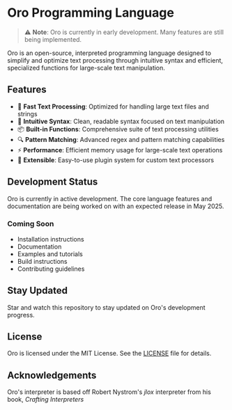 # Oro Programming Language

> ⚠️ **Note**: Oro is currently in early development. Many features are still being implemented.

Oro is an open-source, interpreted programming language designed to simplify and optimize text processing through intuitive syntax and efficient, specialized functions for large-scale text manipulation.

## Features

- 🚀 **Fast Text Processing**: Optimized for handling large text files and strings
- 🧩 **Intuitive Syntax**: Clean, readable syntax focused on text manipulation
- 📦 **Built-in Functions**: Comprehensive suite of text processing utilities
- 🔍 **Pattern Matching**: Advanced regex and pattern matching capabilities
- ⚡ **Performance**: Efficient memory usage for large-scale text operations
- 🔌 **Extensible**: Easy-to-use plugin system for custom text processors

## Development Status

Oro is currently in active development. The core language features and documentation are being worked on with an expected release in May 2025. 

### Coming Soon
- Installation instructions
- Documentation
- Examples and tutorials
- Build instructions
- Contributing guidelines

## Stay Updated

Star and watch this repository to stay updated on Oro's development progress.

## License

Oro is licensed under the MIT License. See the [LICENSE](LICENSE) file for details.

## Acknowledgements

Oro's interpreter is based off Robert Nystrom's *jlox* interpreter from his book, *Crafting Interpreters*
